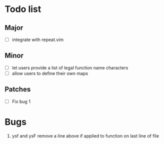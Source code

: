 # Todo list
## Major
- [ ] integrate with repeat.vim

## Minor
- [ ] let users provide a list of legal function name characters
- [ ] allow users to define their own maps

## Patches
- [ ] Fix bug 1

# Bugs
1. ysf and ysF remove a line above if applied to function on last line of file 
